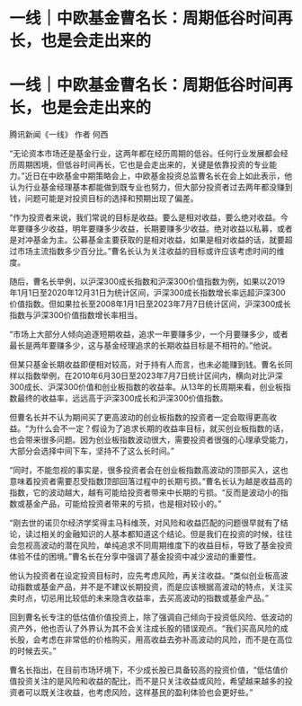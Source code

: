 # 一线｜中欧基金曹名长：周期低谷时间再长，也是会走出来的

# 一线｜中欧基金曹名长：周期低谷时间再长，也是会走出来的

腾讯新闻《一线》 作者 何西

“无论资本市场还是基金行业，这两年都在经历周期的低谷。任何行业发展都会经历周期困境，但低谷时间再长，它也是会走出来的，关键是依靠投资的专业能力。”近日在中欧基金中期策略会上，中欧基金投资总监曹名长在会上如此表示，他认为行业基金经理基本都能做到既专业也努力，但大部分投资者过去两年都没赚到钱，问题可能是对投资目标的选择和预期出现了偏差。

“作为投资者来说，我们常说的目标是收益。要么是相对收益，要么绝对收益。今年要赚多少收益，明年要赚多少收益，长期要赚多少收益。绝对收益以私募，或者是对冲基金为主。公募基金主要获取的是相对收益，如果是相对收益的话，就要超过市场主流指数多少百分比。”曹名长认为关注收益的目标或许应该考虑时间的维度。

随后，曹名长举例，以沪深300成长指数和沪深300价值指数为例，如果以2019年1月1日至2020年12月31日为统计区间，沪深300成长指数增长率远超沪深300价值指数。但如果拉长至2008年1月1日至2023年7月7日统计区间，沪深300成长指数与沪深300价值指数增长率相当。

“市场上大部分人倾向追逐短期收益，追求一年要赚多少，一个月要赚多少，或者最长是两年要赚多少，这与基金经理追求的长期收益目标是不相符的。”他说。

但某只基金长期收益即便相对较高，对于持有人而言，也未必能赚到钱。曹名长同样以指数举例，在2010年6月30日至2023年7月7日统计区间内，横向对比沪深300成长、沪深300价值和创业板指数的收益率。从13年的长周期来看，创业板指数最终的收益率，远远高于沪深300成长和沪深300价值指数。

但曹名长并不认为期间买了更高波动的创业板指数的投资者一定会取得更高收益。“为什么会不一定？假设为了追求长期的收益率目标，就买创业板指数的话，也会带来很多问题。因为创业板指数波动很大，需要投资者很强的心理承受能力，大部分会选择中间下车，坚持不了这么长时间。”

“同时，不能忽视的事实是，很多投资者会在创业板指数高波动的顶部买入，这也意味着投资者需要忍受指数顶部回落过程中的长期亏损。”曹名长认为越是收益高的指数，它的波动越大，越有可能给投资者带来中长期的亏损。“反而是波动小的指数或基金产品，可能给投资者带来的亏损，也是相对较小的。”

“刚去世的诺贝尔经济学奖得主马科维茨，对风险和收益匹配的问题很早就有了结论，读过相关的金融知识的人基本都知道这个结论。但是我们在投资的时候，往往会忽视高波动的潜在风险，单纯追求不同周期维度下的收益目标，导致了基金投资体验不佳的困境。”曹名长在分享中强调了基金投资中减少波动的重要性。

他认为投资者在设定投资目标时，应先考虑风险，再关注收益。“类似创业板高波动指数或基金产品，并不是不建议长期投资，而是应该根据高波动的特点，关注买卖时点，切忌用比较低的未来隐含收益率，去买高波动的指数或基金产品。”

回到曹名长专注的低估值价值投资上，除了强调自己倾向于投资低风险、低波动的资产外，他也否认了外界认为其不会关注成长股的错误观点。“我们买高风险的成长股，会考虑在非常低的价格购买，用高收益去弥补高波动的风险，而不是在高位的时候去买。”

曹名长指出，在目前市场环境下，不少成长股已具备较高的投资价值，“低估值价值投资关注的是风险和收益的配比，而不是只关注收益或风险，希望越来越多的投资者可以既关注收益，也考虑风险，这样基民的盈利体验也会更好些。”

